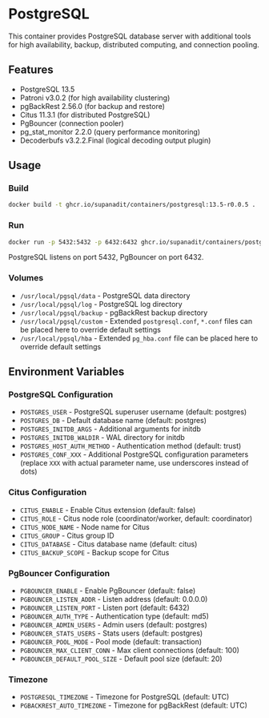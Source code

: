 # PostgreSQL

This container provides PostgreSQL database server with additional tools for high availability, backup, distributed computing, and connection pooling.

## Features

- PostgreSQL 13.5
- Patroni v3.0.2 (for high availability clustering)
- pgBackRest 2.56.0 (for backup and restore)
- Citus 11.3.1 (for distributed PostgreSQL)
- PgBouncer (connection pooler)
- pg_stat_monitor 2.2.0 (query performance monitoring)
- Decoderbufs v3.2.2.Final (logical decoding output plugin)

## Usage

### Build

```bash
docker build -t ghcr.io/supanadit/containers/postgresql:13.5-r0.0.5 .
```

### Run

```bash
docker run -p 5432:5432 -p 6432:6432 ghcr.io/supanadit/containers/postgresql:13.5-r0.0.5
```

PostgreSQL listens on port 5432, PgBouncer on port 6432.

### Volumes

- `/usr/local/pgsql/data` - PostgreSQL data directory
- `/usr/local/pgsql/log` - PostgreSQL log directory
- `/usr/local/pgsql/backup` - pgBackRest backup directory
- `/usr/local/pgsql/custom` - Extended `postgresql.conf`, `*.conf` files can be placed here to override default settings
- `/usr/local/pgsql/hba` - Extended `pg_hba.conf` file can be placed here to override default settings

## Environment Variables

### PostgreSQL Configuration

- `POSTGRES_USER` - PostgreSQL superuser username (default: postgres)
- `POSTGRES_DB` - Default database name (default: postgres)
- `POSTGRES_INITDB_ARGS` - Additional arguments for initdb
- `POSTGRES_INITDB_WALDIR` - WAL directory for initdb
- `POSTGRES_HOST_AUTH_METHOD` - Authentication method (default: trust)
- `POSTGRES_CONF_XXX` - Additional PostgreSQL configuration parameters (replace `XXX` with actual parameter name, use underscores instead of dots)

### Citus Configuration

- `CITUS_ENABLE` - Enable Citus extension (default: false)
- `CITUS_ROLE` - Citus node role (coordinator/worker, default: coordinator)
- `CITUS_NODE_NAME` - Node name for Citus
- `CITUS_GROUP` - Citus group ID
- `CITUS_DATABASE` - Citus database name (default: citus)
- `CITUS_BACKUP_SCOPE` - Backup scope for Citus

### PgBouncer Configuration

- `PGBOUNCER_ENABLE` - Enable PgBouncer (default: false)
- `PGBOUNCER_LISTEN_ADDR` - Listen address (default: 0.0.0.0)
- `PGBOUNCER_LISTEN_PORT` - Listen port (default: 6432)
- `PGBOUNCER_AUTH_TYPE` - Authentication type (default: md5)
- `PGBOUNCER_ADMIN_USERS` - Admin users (default: postgres)
- `PGBOUNCER_STATS_USERS` - Stats users (default: postgres)
- `PGBOUNCER_POOL_MODE` - Pool mode (default: transaction)
- `PGBOUNCER_MAX_CLIENT_CONN` - Max client connections (default: 100)
- `PGBOUNCER_DEFAULT_POOL_SIZE` - Default pool size (default: 20)

### Timezone

- `POSTGRESQL_TIMEZONE` - Timezone for PostgreSQL (default: UTC)
- `PGBACKREST_AUTO_TIMEZONE` - Timezone for pgBackRest (default: UTC)